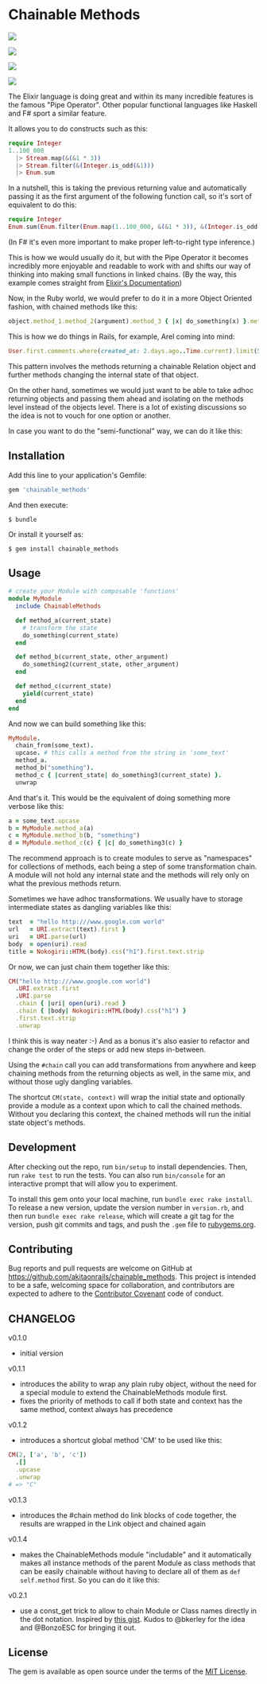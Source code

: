 # Chainable Methods

<a href="https://codeclimate.com/repos/57659a6019dc0b459200205b/feed"><img src="https://codeclimate.com/repos/57659a6019dc0b459200205b/badges/fbf8f254fa716b481c40/gpa.svg" /></a>

<a href="https://travis-ci.org/akitaonrails/chainable_methods"><img src="https://travis-ci.org/akitaonrails/chainable_methods.svg?branch=master" /></a>

<a href="https://codeclimate.com/repos/57659a6019dc0b459200205b/coverage"><img src="https://codeclimate.com/repos/57659a6019dc0b459200205b/badges/fbf8f254fa716b481c40/coverage.svg" /></a>

<a href="https://codeclimate.com/repos/57659a6019dc0b459200205b/feed"><img src="https://codeclimate.com/repos/57659a6019dc0b459200205b/badges/fbf8f254fa716b481c40/issue_count.svg" /></a>

The Elixir language is doing great and within its many incredible features is the famous "Pipe Operator". Other popular functional languages like Haskell and F# sport a similar feature.

It allows you to do constructs such as this:

```elixir
require Integer
1..100_000
  |> Stream.map(&(&1 * 3))
  |> Stream.filter(&(Integer.is_odd(&1)))
  |> Enum.sum
```

In a nutshell, this is taking the previous returning value and automatically passing it as the first argument of the following function call, so it's sort of equivalent to do this:

```elixir
require Integer
Enum.sum(Enum.filter(Enum.map(1..100_000, &(&1 * 3)), &(Integer.is_odd(&1))))
```

(In F# it's even more important to make proper left-to-right type inference.)

This is how we would usually do it, but with the Pipe Operator it becomes incredibly more enjoyable and readable to work with and shifts our way of thinking into making small functions in linked chains. (By the way, this example comes straight from [Elixir's Documentation](http://elixir-lang.org/getting-started/enumerables-and-streams.html))

Now, in the Ruby world, we would prefer to do it in a more Object Oriented fashion, with chained methods like this:

```ruby
object.method_1.method_2(argument).method_3 { |x| do_something(x) }.method_4
```

This is how we do things in Rails, for example, Arel coming into mind:

```ruby
User.first.comments.where(created_at: 2.days.ago..Time.current).limit(5)
```

This pattern involves the methods returning a chainable Relation object and further methods changing the internal state of that object.

On the other hand, sometimes we would just want to be able to take adhoc returning objects and passing them ahead and isolating on the methods level instead of the objects level. There is a lot of existing discussions so the idea is not to vouch for one option or another.

In case you want to do the "semi-functional" way, we can do it like this:

## Installation

Add this line to your application's Gemfile:

```ruby
gem 'chainable_methods'
```

And then execute:

    $ bundle

Or install it yourself as:

    $ gem install chainable_methods

## Usage

```ruby
# create your Module with composable 'functions'
module MyModule
  include ChainableMethods

  def method_a(current_state)
    # transform the state
    do_something(current_state)
  end

  def method_b(current_state, other_argument)
    do_something2(current_state, other_argument)
  end

  def method_c(current_state)
    yield(current_state)
  end
end
```

And now we can build something like this:

```ruby
MyModule.
  chain_from(some_text).
  upcase. # this calls a method from the string in 'some_text'
  method_a.
  method_b("something").
  method_c { |current_state| do_something3(current_state) }.
  unwrap
```

And that's it. This would be the equivalent of doing something more verbose like this:

```ruby
a = some_text.upcase
b = MyModule.method_a(a)
c = MyModule.method_b(b, "something")
d = MyModule.method_c(c) { |c| do_something3(c) }
```

The recommend approach is to create modules to serve as "namespaces" for collections of methods, each being a step of some transformation chain. A module will not hold any internal state and the methods will rely only on what the previous methods return.

Sometimes we have adhoc transformations. We usually have to storage intermediate states as dangling variables like this:

```ruby
text  = "hello http:///www.google.com world"
url   = URI.extract(text).first }
uri   = URI.parse(url)
body  = open(uri).read
title = Nokogiri::HTML(body).css("h1").first.text.strip
```

Or now, we can just chain them together like this:

```ruby
CM("hello http:///www.google.com world")
  .URI.extract.first
  .URI.parse
  .chain { |uri| open(uri).read }
  .chain { |body| Nokogiri::HTML(body).css("h1") }
  .first.text.strip
  .unwrap
```

I think this is way neater :-) And as a bonus it's also easier to refactor and change the order of the steps or add new steps in-between.

Using the `#chain` call you can add transformations from anywhere and keep chaining methods from the returning objects as well, in the same mix, and without those ugly dangling variables.

The shortcut `CM(state, context)` will wrap the initial state and optionally provide a module as a context upon which to call the chained methods. Without you declaring this context, the chained methods will run the initial state object's methods.

## Development

After checking out the repo, run `bin/setup` to install dependencies. Then, run `rake test` to run the tests. You can also run `bin/console` for an interactive prompt that will allow you to experiment.

To install this gem onto your local machine, run `bundle exec rake install`. To release a new version, update the version number in `version.rb`, and then run `bundle exec rake release`, which will create a git tag for the version, push git commits and tags, and push the `.gem` file to [rubygems.org](https://rubygems.org).

## Contributing

Bug reports and pull requests are welcome on GitHub at https://github.com/akitaonrails/chainable_methods. This project is intended to be a safe, welcoming space for collaboration, and contributors are expected to adhere to the [Contributor Covenant](http://contributor-covenant.org) code of conduct.

## CHANGELOG

v0.1.0
- initial version

v0.1.1
- introduces the ability to wrap any plain ruby object, without the need for a special module to extend the ChainableMethods module first.
- fixes the priority of methods to call if both state and context has the same method, context always has precedence

v0.1.2
- introduces a shortcut global method 'CM' to be used like this:

```ruby
CM(2, ['a', 'b', 'c'])
  .[]
  .upcase
  .unwrap
# => "C"
```

v0.1.3
- introduces the #chain method do link blocks of code together, the results are wrapped in the Link object and chained again

v0.1.4
- makes the ChainableMethods module "includable" and it automatically makes all instance methods of the parent Module as class methods that can be easily chainable without having to declare all of them as `def self.method` first. So you can do it like this:

v0.2.1
- use a const_get trick to allow to chain Module or Class names directly in the dot notation. Inspired by [this gist](https://gist.github.com/bkerley/754df43c98e116e82003). Kudos to @bkerley for the idea and @BonzoESC for bringing it out.

## License

The gem is available as open source under the terms of the [MIT License](http://opensource.org/licenses/MIT).

